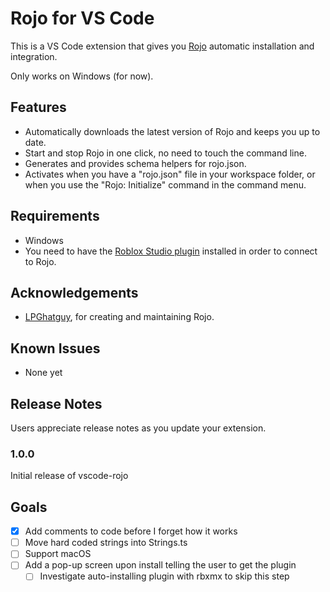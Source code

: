 # Rojo for VS Code

This is a VS Code extension that gives you [Rojo](https://github.com/LPGhatguy/rojo) automatic installation and integration.

Only works on Windows (for now).

## Features

- Automatically downloads the latest version of Rojo and keeps you up to date.
- Start and stop Rojo in one click, no need to touch the command line.
- Generates and provides schema helpers for rojo.json.
- Activates when you have a "rojo.json" file in your workspace folder, or when you use the "Rojo: Initialize" command in the command menu.

## Requirements

- Windows
- You need to have the [Roblox Studio plugin](https://www.roblox.com/library/1211549683/Rojo-Studio-Plugin-0-4-4) installed in order to connect to Rojo.

## Acknowledgements

- [LPGhatguy](https://github.com/LPGhatguy), for creating and maintaining Rojo.

## Known Issues

- None yet

## Release Notes

Users appreciate release notes as you update your extension.

### 1.0.0

Initial release of vscode-rojo

## Goals

- [x] Add comments to code before I forget how it works
- [ ] Move hard coded strings into Strings.ts
- [ ] Support macOS
- [ ] Add a pop-up screen upon install telling the user to get the plugin
  - [ ] Investigate auto-installing plugin with rbxmx to skip this step
